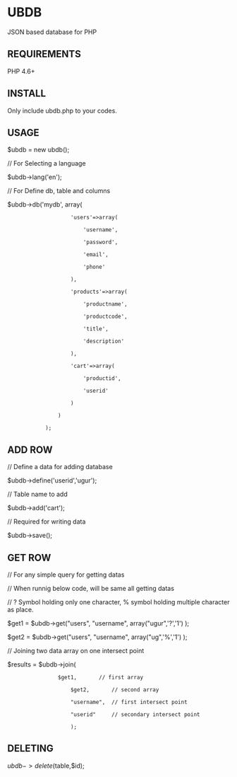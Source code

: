 # UBDB #
JSON based database for PHP

## REQUIREMENTS ##

PHP 4.6+

## INSTALL ##

Only include ubdb.php to your codes.

## USAGE ##

$ubdb = new ubdb();

// For Selecting a language

$ubdb->lang('en');

// For Define db, table and columns

$ubdb->db('mydb', array(

                        'users'=>array(
                        
                            'username',
                            
                            'password',
                            
                            'email',
                            
                            'phone'
                            
                        ),
                        
                        'products'=>array(
                        
                            'productname',
                            
                            'productcode',
                            
                            'title',
                            
                            'description'
                            
                        ),
                        
                        'cart'=>array(
                        
                            'productid',
                            
                            'userid'
                            
                        )   
                        
                    )
                    
                );
 
 ## ADD ROW ##
 
// Define a data for adding database
    
$ubdb->define('userid','ugur');

// Table name to add

$ubdb->add('cart');

// Required for writing data 

$ubdb->save();
 
 ## GET ROW ##           
 // For any simple query for getting datas
 
 // When runnig below code, will be same all getting datas 
 
 // ? Symbol holding only one character, % symbol holding multiple character as place. 
 
 $get1 = $ubdb->get("users", "username", array("ugur",'?','1') );
 
 $get2 = $ubdb->get("users", "username", array("ug",'%','1') );
 
 // Joining two data array on one intersect point
 
 $results = $ubdb->join(

		            $get1,       // first array
 
                        $get2,       // second array
												
                        "username",  // first intersect point
												
                        "userid"     // secondary intersect point
												
                        );
 
 
## DELETING ##

$ubdb->delete($table,$id);


